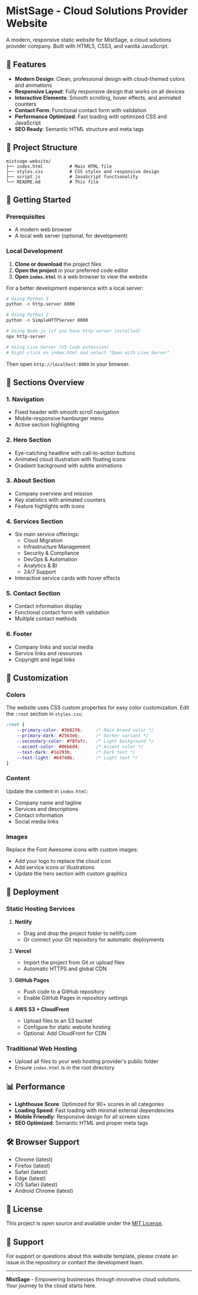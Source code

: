# MistSage - Cloud Solutions Provider Website

A modern, responsive static website for MistSage, a cloud solutions provider company. Built with HTML5, CSS3, and vanilla JavaScript.

## 🌟 Features

- **Modern Design**: Clean, professional design with cloud-themed colors and animations
- **Responsive Layout**: Fully responsive design that works on all devices
- **Interactive Elements**: Smooth scrolling, hover effects, and animated counters
- **Contact Form**: Functional contact form with validation
- **Performance Optimized**: Fast loading with optimized CSS and JavaScript
- **SEO Ready**: Semantic HTML structure and meta tags

## 📁 Project Structure

```
mistsage-website/
├── index.html          # Main HTML file
├── styles.css          # CSS styles and responsive design
├── script.js           # JavaScript functionality
└── README.md           # This file
```

## 🚀 Getting Started

### Prerequisites

- A modern web browser
- A local web server (optional, for development)

### Local Development

1. **Clone or download** the project files
2. **Open the project** in your preferred code editor
3. **Open `index.html`** in a web browser to view the website

For a better development experience with a local server:

```bash
# Using Python 3
python -m http.server 8000

# Using Python 2
python -m SimpleHTTPServer 8000

# Using Node.js (if you have http-server installed)
npx http-server

# Using Live Server (VS Code extension)
# Right-click on index.html and select "Open with Live Server"
```

Then open `http://localhost:8000` in your browser.

## 📱 Sections Overview

### 1. Navigation
- Fixed header with smooth scroll navigation
- Mobile-responsive hamburger menu
- Active section highlighting

### 2. Hero Section
- Eye-catching headline with call-to-action buttons
- Animated cloud illustration with floating icons
- Gradient background with subtle animations

### 3. About Section
- Company overview and mission
- Key statistics with animated counters
- Feature highlights with icons

### 4. Services Section
- Six main service offerings:
  - Cloud Migration
  - Infrastructure Management
  - Security & Compliance
  - DevOps & Automation
  - Analytics & BI
  - 24/7 Support
- Interactive service cards with hover effects

### 5. Contact Section
- Contact information display
- Functional contact form with validation
- Multiple contact methods

### 6. Footer
- Company links and social media
- Service links and resources
- Copyright and legal links

## 🎨 Customization

### Colors
The website uses CSS custom properties for easy color customization. Edit the `:root` section in `styles.css`:

```css
:root {
    --primary-color: #3b82f6;     /* Main brand color */
    --primary-dark: #2563eb;      /* Darker variant */
    --secondary-color: #f8fafc;   /* Light background */
    --accent-color: #06b6d4;      /* Accent color */
    --text-dark: #1e293b;         /* Dark text */
    --text-light: #64748b;        /* Light text */
}
```

### Content
Update the content in `index.html`:
- Company name and tagline
- Services and descriptions
- Contact information
- Social media links

### Images
Replace the Font Awesome icons with custom images:
- Add your logo to replace the cloud icon
- Add service icons or illustrations
- Update the hero section with custom graphics

## 🚀 Deployment

### Static Hosting Services

1. **Netlify**
   - Drag and drop the project folder to netlify.com
   - Or connect your Git repository for automatic deployments

2. **Vercel**
   - Import the project from Git or upload files
   - Automatic HTTPS and global CDN

3. **GitHub Pages**
   - Push code to a GitHub repository
   - Enable GitHub Pages in repository settings

4. **AWS S3 + CloudFront**
   - Upload files to an S3 bucket
   - Configure for static website hosting
   - Optional: Add CloudFront for CDN

### Traditional Web Hosting
- Upload all files to your web hosting provider's public folder
- Ensure `index.html` is in the root directory

## 📊 Performance

- **Lighthouse Score**: Optimized for 90+ scores in all categories
- **Loading Speed**: Fast loading with minimal external dependencies
- **Mobile Friendly**: Responsive design for all screen sizes
- **SEO Optimized**: Semantic HTML and proper meta tags

## 🛠️ Browser Support

- Chrome (latest)
- Firefox (latest)
- Safari (latest)
- Edge (latest)
- iOS Safari (latest)
- Android Chrome (latest)

## 📝 License

This project is open source and available under the [MIT License](LICENSE).

## 🤝 Support

For support or questions about this website template, please create an issue in the repository or contact the development team.

---

**MistSage** - Empowering businesses through innovative cloud solutions. Your journey to the cloud starts here.
